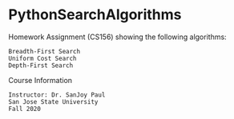 # PythonSearchAlgorithms
Homework Assignment (CS156) showing the following algorithms: 
```
Breadth-First Search
Uniform Cost Search
Depth-First Search
```
Course Information
```
Instructor: Dr. SanJoy Paul
San Jose State University
Fall 2020
```
